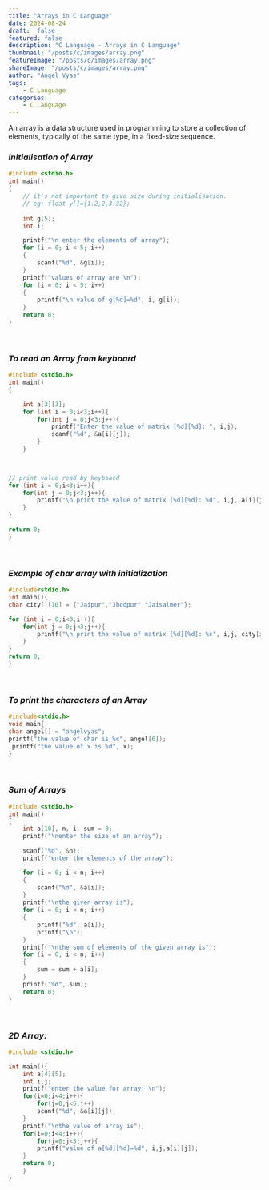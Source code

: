 ```yaml
---
title: "Arrays in C Language"
date: 2024-08-24
draft:  false
featured: false  
description: "C Language - Arrays in C Language"
thumbnail: "/posts/c/images/array.png"
featureImage: "/posts/c/images/array.png" 
shareImage: "/posts/c/images/array.png"
author: "Angel Vyas"
tags:
    - C Language
categories:     
    - C Language
---
```


An array is a data structure used in programming to store a collection of elements, typically of the same type, in a fixed-size sequence.


### *Initialisation of Array*

```c
#include <stdio.h>
int main()
{
    // it's not important to give size during initialisation.
    // eg: float y[]={1.2,2,3.32};
    
    int g[5];
    int i;

    printf("\n enter the elements of array");
    for (i = 0; i < 5; i++)
    {
        scanf("%d", &g[i]);
    }
    printf("values of array are \n");
    for (i = 0; i < 5; i++)
    {
        printf("\n value of g[%d]=%d", i, g[i]);
    }
    return 0;
}
```
</br>

### *To read an Array from keyboard*

```c
#include <stdio.h>
int main()
{

    int a[3][3];
    for (int i = 0;i<3;i++){
        for(int j = 0;j<3;j++){
            printf("Enter the value of matrix [%d][%d]: ", i,j);
            scanf("%d", &a[i][j]);
        }
    }


 
// print value read by keyboard
for (int i = 0;i<3;i++){
    for(int j = 0;j<3;j++){
        printf("\n print the value of matrix [%d][%d]: %d", i,j, a[i][j]);
    }
}

return 0;
}
```
</br>

### *Example of char array with initialization*

```c  
#include<stdio.h>
int main(){
char city[][10] = {"Jaipur","Jhodpur","Jaisalmer"};

for (int i = 0;i<3;i++){
    for(int j = 0;j<3;j++){
        printf("\n print the value of matrix [%d][%d]: %s", i,j, city[i][j]);
    }
}
return 0;
}
```
</br>

### *To print the characters of an Array*
```c
#include<stdio.h>
void main{
char angel[] = "angelvyas";
printf("the value of char is %c", angel[6]);
 printf("the value of x is %d", x);
}
```
</br>

### *Sum of Arrays*
```c
#include <stdio.h>
int main()
{
    int a[10], n, i, sum = 0;
    printf("\nenter the size of an array");

    scanf("%d", &n);
    printf("enter the elements of the array");

    for (i = 0; i < n; i++)
    {
        scanf("%d", &a[i]);
    }
    printf("\nthe given array is");
    for (i = 0; i < n; i++)
    {
        printf("%d", a[i]);
        printf("\n");
    }
    printf("\nthe sum of elements of the given array is");
    for (i = 0; i < n; i++)
    {
        sum = sum + a[i];
    }
    printf("%d", sum);
    return 0;
}
```
</br>

### *2D Array:*

```c
#include <stdio.h>

int main(){
    int a[4][5];
    int i,j;
    printf("enter the value for array: \n");
    for(i=0;i<4;i++){
        for(j=0;j<5;j++)
        scanf("%d", &a[i][j]);
    }
    printf("\nthe value of array is");
    for(i=0;i<4;i++){
        for(j=0;j<5;j++){
        printf("value of a[%d][%d]=%d", i,j,a[i][j]);
    }
    return 0;
    }
}
```
</br>

